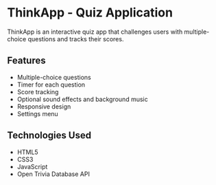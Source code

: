 # ThinkApp - Quiz Application

ThinkApp is an interactive quiz app that challenges users with multiple-choice questions and tracks their scores.

## Features

- Multiple-choice questions
- Timer for each question
- Score tracking
- Optional sound effects and background music
- Responsive design
- Settings menu

## Technologies Used

- HTML5
- CSS3
- JavaScript
- Open Trivia Database API
